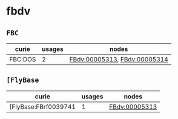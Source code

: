 # fbdv

## `FBC`

| curie   |   usages | nodes                                                                                                                        |
|---------|----------|------------------------------------------------------------------------------------------------------------------------------|
| FBC:DOS |        2 | [FBdv:00005313](http://purl.obolibrary.org/obo/FBdv_00005313), [FBdv:00005314](http://purl.obolibrary.org/obo/FBdv_00005314) |

## `[FlyBase`

| curie                |   usages | nodes                                                         |
|----------------------|----------|---------------------------------------------------------------|
| [FlyBase:FBrf0039741 |        1 | [FBdv:00005313](http://purl.obolibrary.org/obo/FBdv_00005313) |

